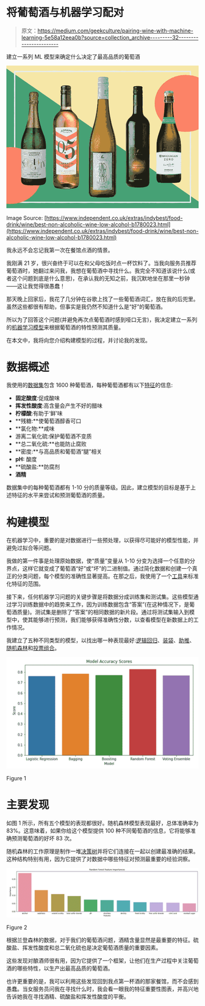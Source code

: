 # 将葡萄酒与机器学习配对

> 原文：<https://medium.com/geekculture/pairing-wine-with-machine-learning-5e58a12eea0b?source=collection_archive---------32----------------------->

建立一系列 ML 模型来确定什么决定了最高品质的葡萄酒

![](img/edf4a8b0b515b4396c231713ca6b877e.png)

Image Source: [https://www.independent.co.uk/extras/indybest/food-drink/wine/best-non-alcoholic-wine-low-alcohol-b1780023.html](https://www.independent.co.uk/extras/indybest/food-drink/wine/best-non-alcoholic-wine-low-alcohol-b1780023.html)

我永远不会忘记我第一次在餐馆点酒的情景。

我刚满 21 岁，很兴奋终于可以在和父母吃饭时点一杯饮料了。当我向服务员推荐葡萄酒时，她翻过来问我，我想在葡萄酒中寻找什么。我完全不知道该说什么(或者这个问题到底是什么意思)，在承认我的无知之前，我沉默地坐在那里一秒钟——这让我觉得很愚蠢！

那天晚上回家后，我花了几分钟在谷歌上找了一些葡萄酒词汇，放在我的后兜里。虽然这些都很有帮助，但事实是我仍然不知道什么是“好”的葡萄酒。

所以为了回答这个问题(并避免再次点葡萄酒时感到哑口无言)，我决定建立一系列的[机器学习模型](https://github.com/johnpauv/Pairing-Wine-with-Machine-Learning)来根据葡萄酒的特性预测其质量。

在本文中，我将向您介绍构建模型的过程，并讨论我的发现。

# 数据概述

我使用的[数据集](https://archive.ics.uci.edu/ml/datasets/wine+quality)包含 1600 种葡萄酒，每种葡萄酒都有以下[特征](https://www.kaggle.com/uciml/red-wine-quality-cortez-et-al-2009)的信息:

*   **固定酸度**:促成酸味
*   **挥发性酸度**:高含量会产生不好的醋味
*   **柠檬酸**:有助于‘鲜’味
*   **残糖:**使葡萄酒醇香可口
*   **氯化物:**咸味
*   游离二氧化硫:保护葡萄酒不变质
*   **总二氧化硫:**也能防止腐败
*   **密度:**与高品质和葡萄酒“腿”相关
*   **pH:** 酸度
*   **硫酸盐:**防腐剂
*   **酒精**

数据集中的每种葡萄酒都有 1-10 分的质量等级。因此，建立模型的目标是基于上述特征的水平来尝试和预测葡萄酒的质量。

# 构建模型

在机器学习中，重要的是对数据进行一些预处理，以获得尽可能好的模型性能，并避免过拟合等问题。

我做的第一件事是处理原始数据，使“质量”变量从 1-10 分变为选择一个任意的分界点，这样它就变成了葡萄酒“好”或“坏”的二进制值。通过简化数据和创建一个真正的分类问题，每个模型的准确性显著提高。在那之后，我使用了一个[工具](https://scikit-learn.org/stable/modules/generated/sklearn.preprocessing.MinMaxScaler.html)来标准化特征的范围。

接下来，任何机器学习问题的关键步骤是将数据分成训练集和测试集。这些模型通过学习训练数据中的趋势来工作，因为训练数据包含“答案”(在这种情况下，是葡萄酒质量)。测试集是删除了“答案”的相同数据的新片段。通过将测试集输入到模型中，使其能够进行预测，我们能够获得准确性分数，以查看模型在新数据上的工作情况。

我建立了五种不同类型的模型，以找出哪一种表现最好:[逻辑回归](https://www.statisticssolutions.com/what-is-logistic-regression/)、[装袋](https://corporatefinanceinstitute.com/resources/knowledge/other/bagging-bootstrap-aggregation/)、[助推](https://www.geeksforgeeks.org/boosting-in-machine-learning-boosting-and-adaboost/)、[随机森林](https://builtin.com/data-science/random-forest-algorithm)和[投票组合](https://www.toptal.com/machine-learning/ensemble-methods-machine-learning)。

![](img/fe60ddd5f81147279eb1dd666007354b.png)

Figure 1

# 主要发现

如图 1 所示，所有五个模型的表现都很好。随机森林模型表现最好，总体准确率为 83%。这意味着，如果你给这个模型提供 100 种不同葡萄酒的信息，它将能够准确预测葡萄酒的好坏 83 次。

随机森林的工作原理是制作一堆[决策树](https://www.xoriant.com/blog/product-engineering/decision-trees-machine-learning-algorithm.html)并将它们连接在一起以创建最准确的结果。这种结构特别有用，因为它提供了对数据中哪些特征对预测最重要的经验洞察。

![](img/cc50c1c084df31a01c969b583442124a.png)

Figure 2

根据兰登森林的数据，对于我们的葡萄酒问题，酒精含量显然是最重要的特征。硫酸盐、挥发性酸度和总二氧化硫也是决定葡萄酒质量的重要因素。

这些发现对酿酒师很有用，因为它提供了一个框架，让他们在生产过程中关注葡萄酒的哪些特性，以生产出最高品质的葡萄酒。

也许更重要的是，我可以利用这些发现回到我点第一杯酒的那家餐馆，而不会感到愚蠢。当女服务员问我在寻找什么时，我会看一眼我的特征重要性图表，并高兴地告诉她我在寻找酒精、硫酸盐和挥发性酸度的平衡。